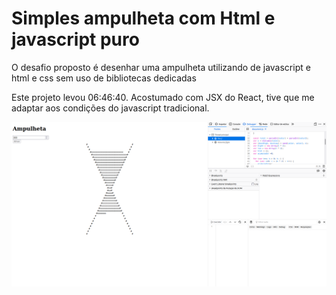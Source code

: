 # Simples ampulheta com Html e javascript puro

O desafio proposto é desenhar uma ampulheta utilizando de javascript e html e css sem uso de bibliotecas dedicadas

Este projeto levou 06:46:40. Acostumado com JSX do React, tive que me adaptar aos condições do javascript tradicional.

![geniusProject](https://github.com/Eletromaximus/ampulhetaSimples/blob/main/tela.png)
